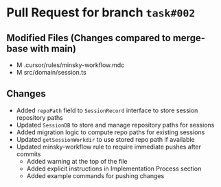 # Pull Request for branch `task#002`

## Modified Files (Changes compared to merge-base with main)
- M     .cursor/rules/minsky-workflow.mdc
- M     src/domain/session.ts

## Changes
- Added `repoPath` field to `SessionRecord` interface to store session repository paths
- Updated `SessionDB` to store and manage repository paths for sessions
- Added migration logic to compute repo paths for existing sessions
- Updated `getSessionWorkdir` to use stored repo path if available
- Updated minsky-workflow rule to require immediate pushes after commits
  - Added warning at the top of the file
  - Added explicit instructions in Implementation Process section
  - Added example commands for pushing changes 
